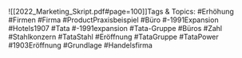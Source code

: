 
![[2022_Marketing_Skript.pdf#page=100]]Tags & Topics:
   #Erhöhung
   #Firmen
   #Firma
   #ProductPraxisbeispiel
   #Büro
   #-1991Expansion
   #Hotels1907
   #Tata
   #-1991expansion
   #Tata-Gruppe
   #Büros
   #Zahl
   #Stahlkonzern
   #TataStahl
   #Eröffnung
   #TataGruppe
   #TataPower
   #1903Eröffnung
   #Grundlage
   #Handelsfirma